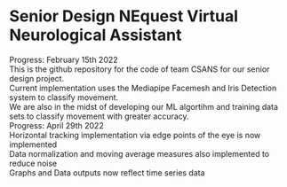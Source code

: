 # Senior Design NEquest Virtual Neurological Assistant 
Progress: February 15th 2022 <br/>
This is the github repository for the code of team CSANS for our senior design project.  <br/>
Current implementation uses the Mediapipe Facemesh and Iris Detection system to classify movement. <br/>
We are also in the midst of developing our ML algortihm and training data sets to classify movement with greater accuracy.  <br/>
Progress: April 29th 2022 <br/>
Horizontal tracking implementation via edge points of the eye is now implemented <br/>
Data normalization and moving average measures also implemented to reduce noise <br/>
Graphs and Data outputs now reflect time series data <br/>
